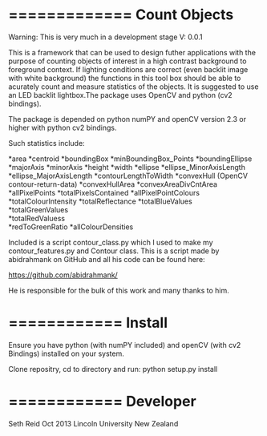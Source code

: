 =============
Count Objects
=============

Warning: This is very much in a development stage V: 0.0.1

This is a framework that can be used to design futher applications with the purpose
of counting objects of interest in a high contrast background to foreground context.
If lighting conditions are correct (even backlit image with white background) the
functions in this tool box should be able to acurately count and measure statistics 
of the objects. It is suggested to use an LED backlit lightbox.The package uses OpenCV 
and python (cv2 bindings).

The package is depended on python numPY and openCV version 2.3 or higher with python cv2
bindings.

Such statistics include:

*area
*centroid
*boundingBox
*minBoundingBox_Points
*boundingEllipse
*majorAxis
*minorAxis
*height
*width
*ellipse
*ellipse_MinorAxisLength          
*ellipse_MajorAxisLength
*contourLengthToWidth
*convexHull (OpenCV contour-return-data)
*convexHullArea
*convexAreaDivCntArea
*allPixelPoints
*totalPixelsContained
*allPixelPointColours
*totalColourIntensity
*totalReflectance
*totalBlueValues                       
*totalGreenValues                       
*totalRedValuess                      
*redToGreenRatio
*allColourDensities

Included is a script contour_class.py which I used to make my contour_features.py and Contour class. This is a script made by abidrahmank
on GitHub and all his code can be found here: 

 https://github.com/abidrahmank/

He is responsible for the bulk of this work and many thanks to him.

============
Install
============

Ensure you have python (with numPY included) and openCV (with cv2 Bindings) installed on your system.

Clone repositry, cd to directory and run:
python setup.py install

============
Developer
============

Seth Reid
Oct 2013
Lincoln University
New Zealand

